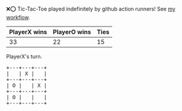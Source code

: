 :x::o: Tic-Tac-Toe played indefinitely by github action runners! See [my workflow](.github/workflows/play.yaml).

|PlayerX wins|PlayerO wins|Ties|
|-|-|-|
|33|22|15|

PlayerX's turn.

<pre>
+---+---+---+
|   | X |   |
+---+---+---+
| O |   | X |
+---+---+---+
| O |   |   |
+---+---+---+
</pre>